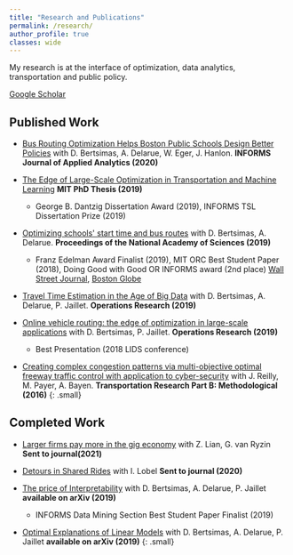 ```yaml
---
title: "Research and Publications"
permalink: /research/
author_profile: true
classes: wide
---
```

My research is at the interface of optimization, data analytics, transportation and public policy.

<a href="https://scholar.google.com/citations?user=ffqbs_0AAAAJ&hl=en" class="btn btn--primary"><i class="fas a-graduation-cap" aria-hidden="true"></i> Google Scholar</a>

## Published Work
- [Bus Routing Optimization Helps Boston Public Schools Design Better Policies](https://pubsonline.informs.org/doi/10.1287/inte.2019.1015) with D. Bertsimas, A. Delarue, W. Eger, J. Hanlon. **INFORMS Journal of Applied Analytics (2020)**

- [The Edge of Large-Scale Optimization in Transportation and Machine Learning](/assets/papers/sebastienmartin_thesis.pdf) **MIT PhD Thesis (2019)**
    - <i class="fas fa-award" aria-hidden="true"></i> George B. Dantzig Dissertation Award (2019), INFORMS TSL Dissertation Prize (2019)

- [Optimizing schools' start time and bus routes](https://doi.org/10.1073/pnas.1811462116) with D. Bertsimas, A. Delarue. **Proceedings of the National Academy of Sciences (2019)** 
    - <i class="fas fa-award" aria-hidden="true"></i> Franz Edelman Award Finalist (2019), MIT ORC Best Student Paper (2018), Doing Good with Good OR INFORMS award (2nd place) <i class="fas fa-newspaper" aria-hidden="true"></i> [Wall Street Journal](https://www.wsj.com/articles/how-do-you-fix-a-school-bus-problem-call-mit-1502456400), [Boston Globe](https://apps.bostonglobe.com/ideas/graphics/2018/09/equity-machine/)

-  [Travel Time Estimation in the Age of Big Data](https://pubsonline.informs.org/doi/10.1287/opre.2018.1784) with D. Bertsimas, A. Delarue, P. Jaillet. **Operations Research (2019)**

- [Online vehicle routing: the edge of optimization in large-scale applications](https://pubsonline.informs.org/doi/10.1287/opre.2018.1763) with D. Bertsimas, P. Jaillet. **Operations Research (2019)**
   - <i class="fas fa-award" aria-hidden="true"></i> Best Presentation (2018 LIDS conference)

- [Creating complex congestion patterns via multi-objective optimal freeway traffic control with application to cyber-security](https://www.sciencedirect.com/science/article/pii/S0191261516303307) with J. Reilly, M. Payer, A. Bayen. **Transportation Research Part B: Methodological (2016)**
{: .small}

## Completed Work

- [Larger firms pay more in the gig economy](https://papers.ssrn.com/sol3/papers.cfm?abstract_id=3775888) with Z. Lian, G. van Ryzin **Sent to journal(2021)**

- [Detours in Shared Rides](https://papers.ssrn.com/sol3/papers.cfm?abstract_id=3711072) with I. Lobel **Sent to journal (2020)**

- [The price of Interpretability](https://arxiv.org/abs/1907.03419) with D. Bertsimas, A. Delarue, P. Jaillet **available on arXiv (2019)**
   - <i class="fas fa-award" aria-hidden="true"></i> INFORMS Data Mining Section Best Student Paper Finalist (2019)

- [Optimal Explanations of Linear Models](https://arxiv.org/abs/1907.04669) with D. Bertsimas, A. Delarue, P. Jaillet **available on arXiv (2019)**
{: .small}


